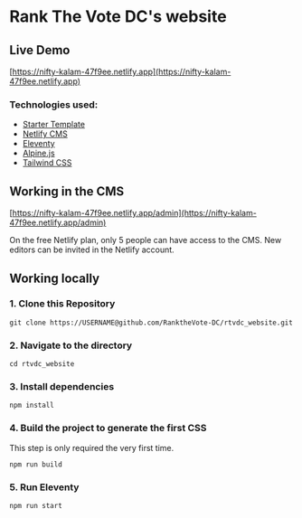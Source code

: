 # Rank The Vote DC's website

## Live Demo

[https://nifty-kalam-47f9ee.netlify.app](https://nifty-kalam-47f9ee.netlify.app)

### Technologies used:

- [Starter Template](https://blog.surjithctly.in/neat-stack-create-a-static-website-with-netlify-cms-eleventy-alpinejs-and-tailwindcss)
- [Netlify CMS](https://www.netlifycms.org/)
- [Eleventy](https://www.11ty.dev/)
- [Alpine.js](https://github.com/alpinejs/alpine)
- [Tailwind CSS](https://tailwindcss.com/)

## Working in the CMS

[https://nifty-kalam-47f9ee.netlify.app/admin](https://nifty-kalam-47f9ee.netlify.app/admin)

On the free Netlify plan, only 5 people can have access to the CMS. New editors can be invited in the Netlify account.

## Working locally

### 1\. Clone this Repository

```
git clone https://USERNAME@github.com/RanktheVote-DC/rtvdc_website.git

```

### 2\. Navigate to the directory

```
cd rtvdc_website
```

### 3\. Install dependencies

```
npm install
```

### 4\. Build the project to generate the first CSS

This step is only required the very first time.

```
npm run build
```

### 5\. Run Eleventy

```
npm run start
```